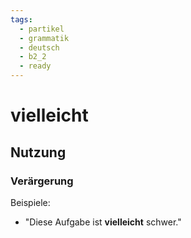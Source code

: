 ```yaml
---
tags:
  - partikel
  - grammatik
  - deutsch
  - b2_2
  - ready
---
```


# vielleicht

## Nutzung

### Verärgerung  

Beispiele:  

- "Diese Aufgabe ist **vielleicht** schwer."  
